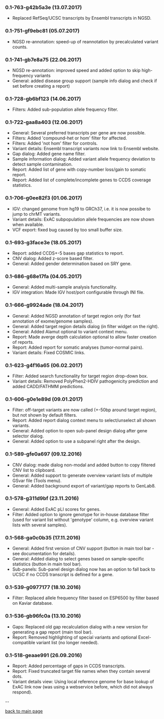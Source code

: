### 0.1-763-g42b5a3e (13.07.2017)
- Replaced RefSeq/UCSC transcripts by Ensembl transcripts in NGSD.

### 0.1-751-gf9ebc81 (05.07.2017)
- NGSD re-annotation: speed-up of reannotation by precalculated variant counts.

### 0.1-741-gb7e8a75 (22.06.2017)
- NGSD re-annotation: improved speed and added option to skip high-frequency variants
- General: added disease group support (sample info dialog and check if set before creating a report)

### 0.1-728-gb6bf123 (14.06.2017)
- Filters: Added sub-population allele frequency filter.

### 0.1-722-gaa8a403 (12.06.2017)
- General: Several preferred transcripts per gene are now possible.
- Filters: Added 'compound-het or hom' filter for affected.
- Filters: Added 'not hom' filter for controls.
- Variant details: Ensembl transcript variants now link to Ensembl website.
- Gap dialog: Added gene name filter.
- Sample information dialog: Added variant allele frequency deviation to detect sample contamination.
- Report: Added list of gene with copy-number loss/gain to somatic report.
- Report: Added list of complete/incomplete genes to CCDS coverage statistics.

### 0.1-706-g0ee82f3 (01.06.2017)
- IGV: changed genome from hg19 to GRCh37, i.e. it is now possibe to jump to chrMT variants.
- Variant details: ExAC subpopulation allele frequencies are now shown when available.
- VCF export: fixed bug caused by too small buffer size.

### 0.1-693-g3face3e (18.05.2017)
- Report: added CCDS+-5 bases gap statistics to report.
- CNV dialog: Added z-score based filter.
- General: Added gender determination based on SRY gene.

### 0.1-686-g68e17fa (04.05.2017)
- General: Added multi-sample analysis functionality.
- IGV integration: Made IGV host/port configurable through INI file.

### 0.1-666-g9924ade (18.04.2017)
- General: Added NGSD annotation of target region only (for fast annotation of exome/genome samples).
- General: Added target region details dialog (in filter widget on the right).
- General: Added Alamut optional to variant context menu.
- Report: Made averge depth calculation optional to allow faster creation of reports.
- Report: Added report for somatic analyses (tumor-normal pairs).
- Variant details: Fixed COSMIC links.

### 0.1-623-g4f16a65 (06.02.2017)
- Filter: Added search functionality for target region drop-down box.
- Variant details: Removed PolyPhen2-HDIV pathogenicity prediction and added CADD/FATHMM predictions.

### 0.1-606-g0e1e89d (09.01.2017)
- Filter: off-target variants are now called (+-50bp around target region), but not shown by default filters.
- Report: Added report dialog context menu to select/unselect all shown variants.
- General: Added option to open sub-panel design dialog after gene selector dialog.
- General: Added option to use a subpanel right after the design.

### 0.1-589-gfe0a697 (09.12.2016)
- CNV dialog: made dialog non-modal and added button to copy filtered CNV list to clipboard.
- General: Added support to generate overview variant lists of multiple GSvar file (Tools menu).
- General: Added background export of variant/gap reports to GenLab8.

### 0.1-578-g311d9bf (23.11.2016)
- General: Added ExAC pLI scores for genes.
- Filter: Added option to ignore genotype for in-house database filter (used for variant list without 'genotype' column, e.g. overview variant lists with several samples).

### 0.1-568-ga0c0b35 (17.11.2016)
- General: Added first version of CNV support (button in main tool bar - see documentation for details).
- General: Added dialog to select genes based on sample-specific statistics (button in main tool bar).
- Sub-panels: Sub-panel design dialog now has an option to fall back to UCSC if no CCDS transcript is defined for a gene.

### 0.1-539-g0977177 (18.10.2016)
- Filter: Replaced allele frequency filter based on ESP6500 by filter based on Kaviar database.

### 0.1-536-gb96fc0a (13.10.2016)
- Gaps: Replaced old gap recalculation dialog with a new version for generating a gap report (main tool bar).
- Report: Removed highlighting of special variants and optional Excel-compatible variant list (no longer needed).

### 0.1-518-geaae991 (26.09.2016)
- Report: Added percentage of gaps in CCDS transcripts.
- Report: Fixed truncated target file names when they contain several dots.
- Variant details view: Using local reference genome for base lookup of ExAC link now (was using a webservice before, which did not always respond).

--

[back to main page](index.md)








